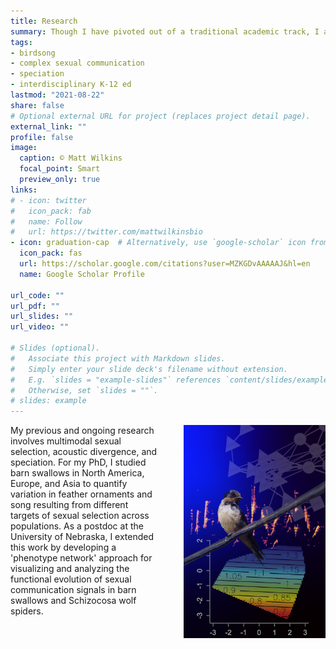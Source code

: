 ```yaml
---
title: Research
summary: Though I have pivoted out of a traditional academic track, I am still continuing some work from my PhD and postdocs. 
tags:
- birdsong
- complex sexual communication
- speciation
- interdisciplinary K-12 ed
lastmod: "2021-08-22"
share: false
# Optional external URL for project (replaces project detail page).
external_link: ""
profile: false
image:
  caption: © Matt Wilkins
  focal_point: Smart
  preview_only: true
links:
# - icon: twitter
#   icon_pack: fab
#   name: Follow
#   url: https://twitter.com/mattwilkinsbio
- icon: graduation-cap  # Alternatively, use `google-scholar` icon from `ai` icon pack
  icon_pack: fas
  url: https://scholar.google.com/citations?user=MZKGDvAAAAAJ&hl=en
  name: Google Scholar Profile

url_code: ""
url_pdf: ""
url_slides: ""
url_video: ""

# Slides (optional).
#   Associate this project with Markdown slides.
#   Simply enter your slide deck's filename without extension.
#   E.g. `slides = "example-slides"` references `content/slides/example-slides.md`.
#   Otherwise, set `slides = ""`.
# slides: example
---
```

<div style="display: block; ">
<img src="featured.jpg" style="margin: 0;align-self:baseline;max-width: 45%;float: right;padding: 0 0 10px 40px;"/>

My previous and ongoing research involves multimodal sexual selection, acoustic divergence, and speciation. For my PhD, I studied barn swallows in North America, Europe, and Asia to quantify variation in feather ornaments and song resulting from different targets of sexual selection across populations. As a postdoc at the University of Nebraska, I extended this work by developing a 'phenotype network' approach for visualizing and analyzing the functional evolution of sexual communication signals in barn swallows and Schizocosa wolf spiders.

</div>
